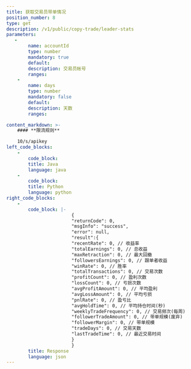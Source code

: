 ```yaml
---
title: 获取交易员带单情况
position_number: 8
type: get
description: /v1/public/copy-trade/leader-stats
parameters:
   -
        name: accountId
        type: number
        mandatory: true
        default:
        description: 交易员帐号
        ranges:
    -
        name: days
        type: number
        mandatory: false
        default:
        description: 天数
        ranges:

content_markdown: >-
    #### **限流规则**

    10/s/apikey
left_code_blocks:
    -
        code_block:
        title: Java
        language: java
    -
        code_block:
        title: Python
        language: python
right_code_blocks:
    -
        code_block: |-
                        {
                        "returnCode": 0,
                        "msgInfo": "success",
                        "error": null,
                        "result":{
                        "recentRate": 0, // 收益率
                        "totalEarnings": 0, // 总收益
                        "maxRetraction": 0, // 最大回撤
                        "followersEarnings": 0, // 跟单者收益
                        "winRate": 0, // 胜率
                        "totalTransactions": 0, // 交易次数
                        "profitCount": 0, // 盈利次数
                        "lossCount": 0, // 亏损次数
                        "avgProfitAmount": 0, // 平均盈利
                        "avgLossAmount": 0, // 平均亏损
                        "pnlRate": 0, // 盈亏比
                        "avgHoldTime": 0, // 平均持仓时间(秒)
                        "weeklyTradeFrequency": 0, // 交易频次(每周)
                        "followerTradeAmount": 0, // 带单规模(废弃)
                        "followerMargin": 0, // 带单规模
                        "tradeDays": 0, // 交易天数
                        "lastTradeTime": 0, // 最近交易时间
                        }
                        }
        title: Response
        language: json
---
```

